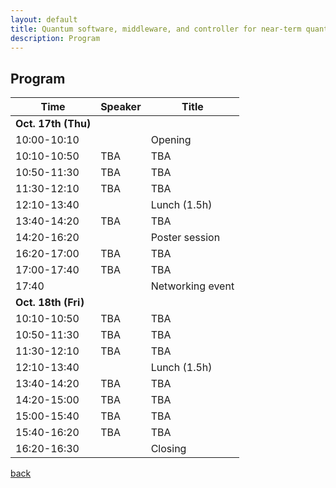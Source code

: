 ```yaml
---
layout: default
title: Quantum software, middleware, and controller for near-term quantum computing systems
description: Program
---
```


## Program

| Time        | Speaker | Title |
|-------------|---------|-------|
| **Oct. 17th (Thu)** | | |
| 10:00-10:10 | | Opening |
| 10:10-10:50 | TBA | TBA |
| 10:50-11:30 | TBA | TBA |
| 11:30-12:10 | TBA | TBA |
| 12:10-13:40 | | Lunch (1.5h) |
| 13:40-14:20 | TBA | TBA |
| 14:20-16:20 | | Poster session |
| 16:20-17:00 | TBA | TBA |
| 17:00-17:40 | TBA | TBA |
| 17:40 | | Networking event |
| **Oct. 18th (Fri)** | | |
| 10:10-10:50 | TBA | TBA |
| 10:50-11:30 | TBA | TBA |
| 11:30-12:10 | TBA | TBA |
| 12:10-13:40 | | Lunch (1.5h) |
| 13:40-14:20 | TBA | TBA |
| 14:20-15:00 | TBA | TBA |
| 15:00-15:40 | TBA | TBA |
| 15:40-16:20 | TBA | TBA |
| 16:20-16:30 | | Closing |


[back](./)
